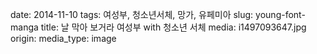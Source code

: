 date: 2014-11-10
tags: 여성부, 청소년서체, 망가, 유페미아
slug: young-font-manga
title: 날 막아 보거라 여성부 with 청소년 서체
media: i1497093647.jpg
origin: 
media_type: image
